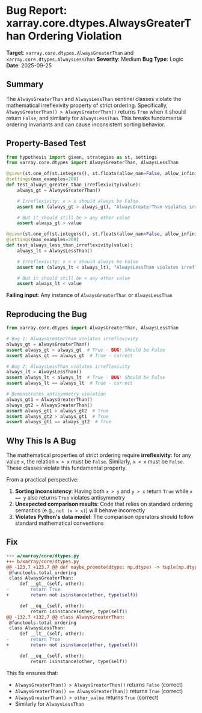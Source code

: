 # Bug Report: xarray.core.dtypes.AlwaysGreaterThan Ordering Violation

**Target**: `xarray.core.dtypes.AlwaysGreaterThan` and `xarray.core.dtypes.AlwaysLessThan`
**Severity**: Medium
**Bug Type**: Logic
**Date**: 2025-09-25

## Summary

The `AlwaysGreaterThan` and `AlwaysLessThan` sentinel classes violate the mathematical irreflexivity property of strict ordering. Specifically, `AlwaysGreaterThan() > AlwaysGreaterThan()` returns `True` when it should return `False`, and similarly for `AlwaysLessThan`. This breaks fundamental ordering invariants and can cause inconsistent sorting behavior.

## Property-Based Test

```python
from hypothesis import given, strategies as st, settings
from xarray.core.dtypes import AlwaysGreaterThan, AlwaysLessThan

@given(st.one_of(st.integers(), st.floats(allow_nan=False, allow_infinity=False)))
@settings(max_examples=200)
def test_always_greater_than_irreflexivity(value):
    always_gt = AlwaysGreaterThan()

    # Irreflexivity: x > x should always be False
    assert not (always_gt > always_gt), "AlwaysGreaterThan violates irreflexivity"

    # But it should still be > any other value
    assert always_gt > value

@given(st.one_of(st.integers(), st.floats(allow_nan=False, allow_infinity=False)))
@settings(max_examples=200)
def test_always_less_than_irreflexivity(value):
    always_lt = AlwaysLessThan()

    # Irreflexivity: x < x should always be False
    assert not (always_lt < always_lt), "AlwaysLessThan violates irreflexivity"

    # But it should still be < any other value
    assert always_lt < value
```

**Failing input**: Any instance of `AlwaysGreaterThan` or `AlwaysLessThan`

## Reproducing the Bug

```python
from xarray.core.dtypes import AlwaysGreaterThan, AlwaysLessThan

# Bug 1: AlwaysGreaterThan violates irreflexivity
always_gt = AlwaysGreaterThan()
assert always_gt > always_gt  # True - BUG! Should be False
assert always_gt == always_gt  # True - correct

# Bug 2: AlwaysLessThan violates irreflexivity
always_lt = AlwaysLessThan()
assert always_lt < always_lt  # True - BUG! Should be False
assert always_lt == always_lt  # True - correct

# Demonstrates antisymmetry violation
always_gt1 = AlwaysGreaterThan()
always_gt2 = AlwaysGreaterThan()
assert always_gt1 > always_gt2  # True
assert always_gt2 > always_gt1  # True
assert always_gt1 == always_gt2  # True
```

## Why This Is A Bug

The mathematical properties of strict ordering require **irreflexivity**: for any value `x`, the relation `x > x` must be `False`. Similarly, `x < x` must be `False`. These classes violate this fundamental property.

From a practical perspective:
1. **Sorting inconsistency**: Having both `x > y` and `y > x` return `True` while `x == y` also returns `True` violates antisymmetry
2. **Unexpected comparison results**: Code that relies on standard ordering semantics (e.g., `not (x > x)`) will behave incorrectly
3. **Violates Python's data model**: The comparison operators should follow standard mathematical conventions

## Fix

```diff
--- a/xarray/core/dtypes.py
+++ b/xarray/core/dtypes.py
@@ -123,7 +123,7 @@ def maybe_promote(dtype: np.dtype) -> tuple[np.dtype, Any]:
 @functools.total_ordering
 class AlwaysGreaterThan:
     def __gt__(self, other):
-        return True
+        return not isinstance(other, type(self))

     def __eq__(self, other):
         return isinstance(other, type(self))
@@ -132,7 +132,7 @@ class AlwaysGreaterThan:
 @functools.total_ordering
 class AlwaysLessThan:
     def __lt__(self, other):
-        return True
+        return not isinstance(other, type(self))

     def __eq__(self, other):
         return isinstance(other, type(self))
```

This fix ensures that:
- `AlwaysGreaterThan() > AlwaysGreaterThan()` returns `False` (correct)
- `AlwaysGreaterThan() == AlwaysGreaterThan()` returns `True` (correct)
- `AlwaysGreaterThan() > other_value` returns `True` (correct)
- Similarly for `AlwaysLessThan`